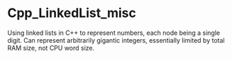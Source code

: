 # Cpp_LinkedList_misc
Using linked lists in C++ to represent numbers, each node being a single digit. Can represent arbitrarily gigantic integers, essentially limited by total RAM size, not CPU word size.
